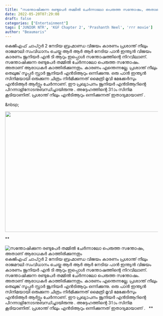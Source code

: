 ```yaml
---
title: "സന്തോഷിക്കുന്ന രണ്ടുപേർ തമ്മിൽ ചേർന്നാലോ പെരുത്ത സന്തോഷം, അതാണ് ആരാധകർ കാത്തിരിക്കുന്നതും"
date: 2022-05-20T07:29:08
draft: false
categories: ["Entertainment"]
tags: ['JUNIOR NTR', 'KGF Chapter 2', 'Prashanth Neel', 'rrr movie']
author: "Beaumaris"
---
```


കെജിഎഫ് ചാപ്റ്റർ 2 നേടിയ ബ്രഹ്മാണ്ഡ വിജയം കാരണം പ്രശാന്ത് നീലും രാജമൗലി സംവിധാനം ചെയ്ത ആർ ആർ ആർ നേടിയ പാൻ ഇന്ത്യൻ വിജയം കാരണം ജൂനിയർ എൻ ടി ആറും ഇപ്പൊൾ സന്തോഷത്തിന്റെ നിറവിലാണ്. സന്തോഷിക്കുന്ന രണ്ടുപേർ തമ്മിൽ ചേർന്നാലോ പെരുത്ത സന്തോഷം. അതാണ് ആരാധകർ കാത്തിരിക്കുന്നതും. കാരണം എന്തെന്നല്ലേ. പ്രശാന്ത് നീലും തെലുങ്ക് സൂപ്പർ സ്റ്റാർ ജൂനിയർ എൻടിആറും ഒന്നിക്കുന്നു. ഒരു പാൻ ഇന്ത്യൻ സിനിമയായി ഒരുക്കുന്ന ചിത്രം നിർമിക്കുന്നത് മൈത്രി മൂവി മേക്കേർസും എൻടിആർ ആർട്സും ചേർന്നാണ്. ഈ പ്രഖ്യാപനം ജൂനിയർ എൻടിആറിന്റെ പിറന്നാളിനോടനുബന്ധിച്ചായിരുന്നു . അദ്ദേഹത്തിന്റെ 31ാം സിനിമ കൂടിയാണിത്. പ്രശാന്ത് നീലും എൻടിആറും ഒന്നിക്കുന്നത് ഇതാദ്യമായാണ് .

&amp;nbsp;

<img class="wp-image-335336 aligncenter" src="https://cdn.boolokam.com/articles/2022/05/EW3.webp" alt="" width="707" height="398" />

**


![സന്തോഷിക്കുന്ന രണ്ടുപേർ തമ്മിൽ ചേർന്നാലോ പെരുത്ത സന്തോഷം, അതാണ് ആരാധകർ കാത്തിരിക്കുന്നതും](https://cdn.boolokam.com/articles/2022/05/EW3.webp)കെജിഎഫ് ചാപ്റ്റർ 2 നേടിയ ബ്രഹ്മാണ്ഡ വിജയം കാരണം പ്രശാന്ത് നീലും രാജമൗലി സംവിധാനം ചെയ്ത ആർ ആർ ആർ നേടിയ പാൻ ഇന്ത്യൻ വിജയം കാരണം ജൂനിയർ എൻ ടി ആറും ഇപ്പൊൾ സന്തോഷത്തിന്റെ നിറവിലാണ്. സന്തോഷിക്കുന്ന രണ്ടുപേർ തമ്മിൽ ചേർന്നാലോ പെരുത്ത സന്തോഷം. അതാണ് ആരാധകർ കാത്തിരിക്കുന്നതും. കാരണം എന്തെന്നല്ലേ. പ്രശാന്ത് നീലും തെലുങ്ക് സൂപ്പർ സ്റ്റാർ ജൂനിയർ എൻടിആറും ഒന്നിക്കുന്നു. ഒരു പാൻ ഇന്ത്യൻ സിനിമയായി ഒരുക്കുന്ന ചിത്രം നിർമിക്കുന്നത് മൈത്രി മൂവി മേക്കേർസും എൻടിആർ ആർട്സും ചേർന്നാണ്. ഈ പ്രഖ്യാപനം ജൂനിയർ എൻടിആറിന്റെ പിറന്നാളിനോടനുബന്ധിച്ചായിരുന്നു . അദ്ദേഹത്തിന്റെ 31ാം സിനിമ കൂടിയാണിത്. പ്രശാന്ത് നീലും എൻടിആറും ഒന്നിക്കുന്നത് ഇതാദ്യമായാണ് . &nbsp; **

